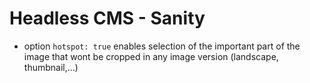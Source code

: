 # Headless CMS - Sanity

- option `hotspot: true` enables selection of the important part of the image that wont be cropped in any image version (landscape, thumbnail,...)